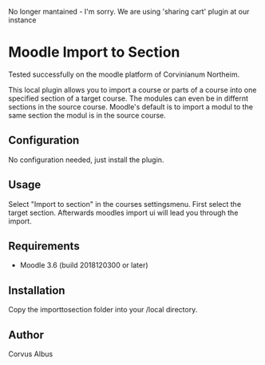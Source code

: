 No longer mantained - I'm sorry. We are using 'sharing cart' plugin at our instance

Moodle Import to Section
=============================

Tested successfully on the moodle platform of Corvinianum Northeim.

This local plugin allows you to import a course or parts of a course into one specified section of a target course. The modules can even be in differnt sections in the source course. Moodle's default is to import a modul to the same section the modul is in the source course. 

Configuration
-------------
No configuration needed, just install the plugin.

Usage
-----
Select "Import to section" in the courses settingsmenu. First select the target section. Afterwards moodles import ui will lead you through the import.

Requirements
------------
- Moodle 3.6 (build 2018120300 or later)

Installation
------------
Copy the importtosection folder into your /local directory.

Author
------
Corvus Albus
